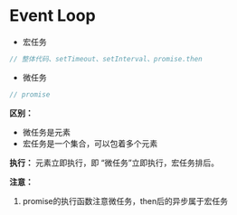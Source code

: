 # Event Loop

- 宏任务
```js
// 整体代码、setTimeout、setInterval、promise.then
```
- 微任务
```js
// promise
```

**区别：**
- 微任务是元素
- 宏任务是一个集合，可以包着多个元素

**执行：**
元素立即执行，即 “微任务”立即执行，宏任务排后。

**注意：**
1. promise的执行函数注意微任务，then后的异步属于宏任务

